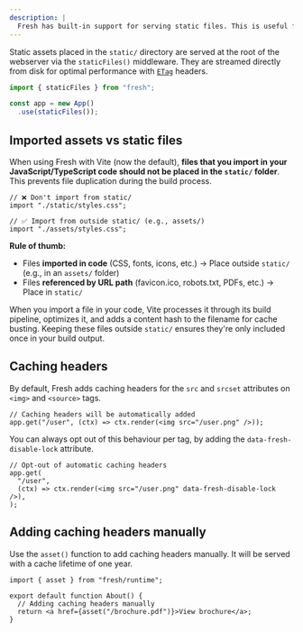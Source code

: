 ```yaml
---
description: |
  Fresh has built-in support for serving static files. This is useful for serving images, CSS, and other static assets.
---
```


Static assets placed in the `static/` directory are served at the root of the
webserver via the `staticFiles()` middleware. They are streamed directly from
disk for optimal performance with
[`ETag`](https://developer.mozilla.org/en-US/docs/Web/HTTP/Reference/Headers/ETag)
headers.

```ts main.ts
import { staticFiles } from "fresh";

const app = new App()
  .use(staticFiles());
```

## Imported assets vs static files

When using Fresh with Vite (now the default), **files that you import in your
JavaScript/TypeScript code should not be placed in the `static/` folder**. This
prevents file duplication during the build process.

```tsx client.ts
// ❌ Don't import from static/
import "./static/styles.css";

// ✅ Import from outside static/ (e.g., assets/)
import "./assets/styles.css";
```

**Rule of thumb:**

- Files **imported in code** (CSS, fonts, icons, etc.) → Place outside `static/`
  (e.g., in an `assets/` folder)
- Files **referenced by URL path** (favicon.ico, robots.txt, PDFs, etc.) → Place
  in `static/`

When you import a file in your code, Vite processes it through its build
pipeline, optimizes it, and adds a content hash to the filename for cache
busting. Keeping these files outside `static/` ensures they're only included
once in your build output.

## Caching headers

By default, Fresh adds caching headers for the `src` and `srcset` attributes on
`<img>` and `<source>` tags.

```tsx main.tsx
// Caching headers will be automatically added
app.get("/user", (ctx) => ctx.render(<img src="/user.png" />));
```

You can always opt out of this behaviour per tag, by adding the
`data-fresh-disable-lock` attribute.

```tsx main.tsx
// Opt-out of automatic caching headers
app.get(
  "/user",
  (ctx) => ctx.render(<img src="/user.png" data-fresh-disable-lock />),
);
```

## Adding caching headers manually

Use the `asset()` function to add caching headers manually. It will be served
with a cache lifetime of one year.

```tsx routes/about.tsx
import { asset } from "fresh/runtime";

export default function About() {
  // Adding caching headers manually
  return <a href={asset("/brochure.pdf")}>View brochure</a>;
}
```
